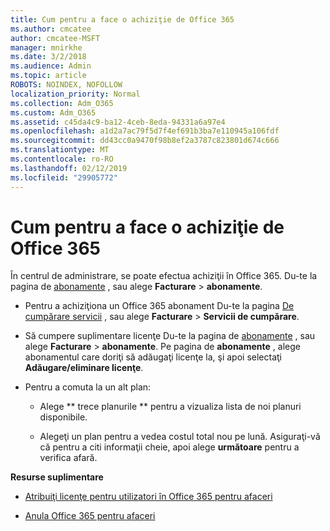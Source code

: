 ```yaml
---
title: Cum pentru a face o achiziţie de Office 365
ms.author: cmcatee
author: cmcatee-MSFT
manager: mnirkhe
ms.date: 3/2/2018
ms.audience: Admin
ms.topic: article
ROBOTS: NOINDEX, NOFOLLOW
localization_priority: Normal
ms.collection: Adm_O365
ms.custom: Adm_O365
ms.assetid: c45da4c9-ba12-4ceb-8eda-94331a6a97e4
ms.openlocfilehash: a1d2a7ac79f5d7f4ef691b3ba7e110945a106fdf
ms.sourcegitcommit: dd43cc0a9470f98b8ef2a3787c823801d674c666
ms.translationtype: MT
ms.contentlocale: ro-RO
ms.lasthandoff: 02/12/2019
ms.locfileid: "29905772"
---
```

# <a name="how-to-make-an-office-365-purchase"></a>Cum pentru a face o achiziţie de Office 365

În centrul de administrare, se poate efectua achiziţii în Office 365. Du-te la pagina de [abonamente](https://go.microsoft.com/fwlink/p/?linkid=842054) , sau alege **Facturare** \> **abonamente**.
  
- Pentru a achiziţiona un Office 365 abonament Du-te la pagina [De cumpărare servicii](https://go.microsoft.com/fwlink/p/?linkid=868433) , sau alege **Facturare** \> **Servicii de cumpărare**.
    
- Să cumpere suplimentare licenţe Du-te la pagina de [abonamente](https://go.microsoft.com/fwlink/p/?linkid=842054) , sau alege **Facturare** \> **abonamente**. Pe pagina de **abonamente** , alege abonamentul care doriţi să adăugaţi licenţe la, şi apoi selectaţi **Adăugare/eliminare licenţe**.
    
- Pentru a comuta la un alt plan:
    
  - Alege ** trece planurile ** pentru a vizualiza lista de noi planuri disponibile. 
    
  - Alegeţi un plan pentru a vedea costul total nou pe lună. Asiguraţi-vă că pentru a citi informaţii cheie, apoi alege **următoare** pentru a verifica afară. 
    
 **Resurse suplimentare**
  
- [Atribuiţi licenţe pentru utilizatori în Office 365 pentru afaceri](https://support.office.com/article/997596b5-4173-4627-b915-36abac6786dc)
    
- [Anula Office 365 pentru afaceri](https://support.office.com/article/b1bc0bef-4608-4601-813a-cdd9f746709a)
    

